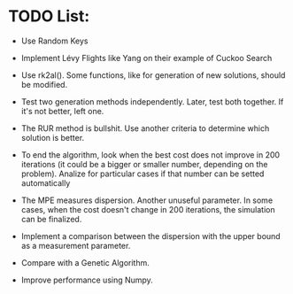 # TODO List:

- Use Random Keys

- Implement Lévy Flights like Yang on their example of Cuckoo Search

- Use rk2al(). Some functions, like for generation of new solutions, should be modified.

- Test two generation methods independently. Later, test both together. If it's not better, left one.

- The RUR method is bullshit. Use another criteria to determine which solution is better.

- To end the algorithm, look when the best cost does not improve in 200 iterations (it could be a bigger or smaller number, depending on the problem). Analize for particular cases if that number can be setted automatically

- The MPE measures dispersion. Another unuseful parameter. In some cases, when the cost doesn't change in 200 iterations, the simulation can be finalized.

- Implement a comparison between the dispersion with the upper bound as a measurement parameter.

- Compare with a Genetic Algorithm.

- Improve performance using Numpy.
